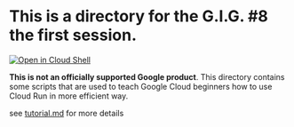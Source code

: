 # This is a directory for the G.I.G. #8 the first session.

[![Open in Cloud Shell](https://gstatic.com/cloudssh/images/open-btn.png)](https://ssh.cloud.google.com/cloudshell/open?cloudshell_git_repo=https://github.com/google-cloud-japan/gig-training-materials&cloudshell_working_dir=gig07-01&cloudshell_tutorial=tutorial.md&shellonly=true)

**This is not an officially supported Google product**. This directory contains some scripts that are used to teach Google Cloud beginners how to use Cloud Run in more efficient way.

see [tutorial.md](tutorial.md) for more details


